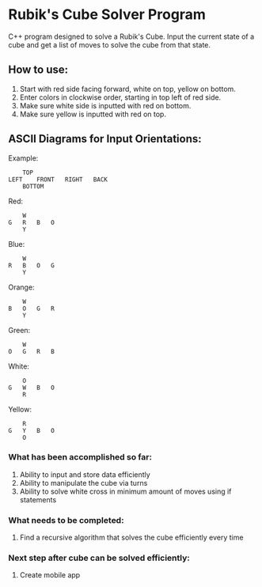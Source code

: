 # Rubik's Cube Solver Program
C++ program designed to solve a Rubik's Cube. Input the current state of a cube and get a list of moves to solve the cube from that state.

## How to use:
  1. Start with red side facing forward, white on top, yellow on bottom.
  2. Enter colors in clockwise order, starting in top left of red side.
  3. Make sure white side is inputted with red on bottom.
  4. Make sure yellow is inputted with red on top.

## ASCII Diagrams for Input Orientations:
Example:
```
	TOP	
LEFT	FRONT	RIGHT	BACK
	BOTTOM
```
Red:
```
	W
G	R	B	O
	Y
```
Blue:
```
	W
R	B	O	G
	Y
```
Orange:
```
	W
B	O	G	R
	Y
```
Green:
```
	W
O	G	R	B
```
White:
```
	O
G	W	B	O
	R
```
Yellow:
```
	R
G	Y	B	O
	O
```

### What has been accomplished so far:
  1. Ability to input and store data efficiently
  2. Ability to manipulate the cube via turns
  3. Ability to solve white cross in minimum amount of moves using if statements
  
### What needs to be completed:
  1. Find a recursive algorithm that solves the cube efficiently every time
  
### Next step after cube can be solved efficiently:
  1. Create mobile app

